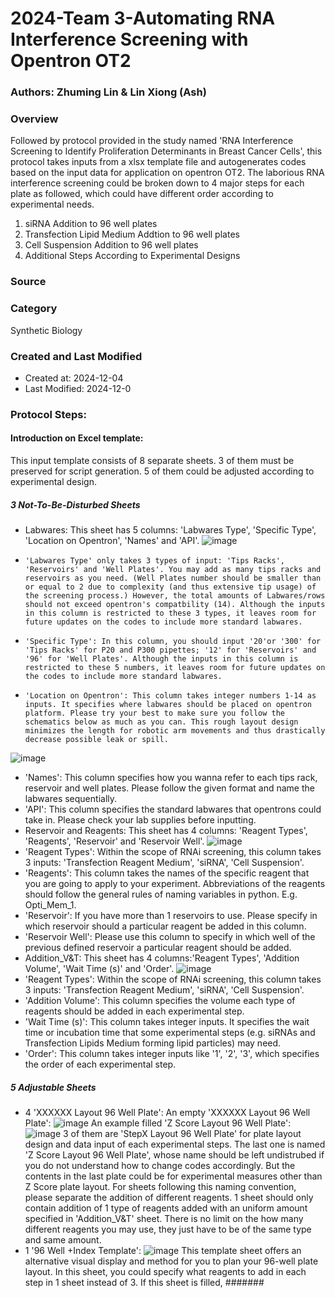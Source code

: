 # 2024-Team 3-Automating RNA Interference Screening with Opentron OT2
### Authors: Zhuming Lin & Lin Xiong (Ash)
### Overview 
Followed by protocol provided in the study named 'RNA Interference Screening to Identify Proliferation Determinants in Breast Cancer Cells', this protocol takes inputs from a xlsx template file and autogenerates codes based on the input data for application on opentron OT2. The laborious RNA interference screening could be broken down to 4 major steps for each plate as followed, which could have different order according to experimental needs.
1. siRNA Addition to 96 well plates 
2. Transfection Lipid Medium Addtion to 96 well plates
3. Cell Suspension Addition to 96 well plates
4. Additional Steps According to Experimental Designs
### Source

### Category
Synthetic Biology
### Created and Last Modified
- Created at: 2024-12-04
- Last Modified: 2024-12-0
### Protocol Steps:
#### Introduction on Excel template:
This input template consists of 8 separate sheets. 3 of them must be preserved for script generation. 5 of them could be adjusted according to experimental design.
##### 3 Not-To-Be-Disturbed Sheets
- Labwares: This sheet has 5 columns: 'Labwares Type', 'Specific Type', 'Location on Opentron', 'Names' and 'API'.
![image](https://github.com/user-attachments/assets/fc871f97-f45c-4ed1-9a01-cd5a164f5777)
-     'Labwares Type' only takes 3 types of input: 'Tips Racks', 'Reservoirs' and 'Well Plates'. You may add as many tips racks and reservoirs as you need. (Well Plates number should be smaller than or equal to 2 due to complexity (and thus extensive tip usage) of the screening process.) However, the total amounts of Labwares/rows should not exceed opentron's compatbility (14). Although the inputs in this column is restricted to these 3 types, it leaves room for future updates on the codes to include more standard labwares.
-     'Specific Type': In this column, you should input '20'or '300' for 'Tips Racks' for P20 and P300 pipettes; '12' for 'Reservoirs' and '96' for 'Well Plates'. Although the inputs in this column is restricted to these 5 numbers, it leaves room for future updates on the codes to include more standard labwares.
-     'Location on Opentron': This column takes integer numbers 1-14 as inputs. It specifies where labwares should be placed on opentron platform. Please try your best to make sure you follow the schematics below as much as you can. This rough layout design minimizes the length for robotic arm movements and thus drastically decrease possible leak or spill.
![image](https://github.com/user-attachments/assets/5a3c69c8-6690-4705-ae69-37e10b6ad2d7)
-    'Names': This column specifies how you wanna refer to each tips rack, reservoir and well plates. Please follow the given format and name the labwares sequentially.
-    'API': This column specifies the standard labwares that opentrons could take in. Please check your lab supplies before inputting.
- Reservoir and Reagents: This sheet has 4 columns: 'Reagent Types', 'Reagents', 'Reservoir' and 'Reservoir Well'.
![image](https://github.com/user-attachments/assets/c4fb9760-24ed-46ff-b7ea-ab05f8e194a3)
-    'Reagent Types': Within the scope of RNAi screening, this column takes 3 inputs: 'Transfection Reagent  Medium', 'siRNA', 'Cell Suspension'.
-    'Reagents': This column takes the names of the specific reagent that you are going to apply to your experiment. Abbreviations of the reagents should follow the general rules of naming variables in python. E.g. Opti_Mem_1.
-    'Reservoir': If you have more than 1 reservoirs to use. Please specify in which reservoir should a particular reagent be added in this column.
-    'Reservoir Well': Please use this column to specify in which well of the previous defined reservoir a particular reagent should be added.
- Addition_V&T: This sheet has 4 columns:'Reagent Types', 'Addition Volume', 'Wait Time (s)' and 'Order'.
![image](https://github.com/user-attachments/assets/da59aed5-e717-4c98-ac99-a7c198a45e23)
-    'Reagent Types': Within the scope of RNAi screening, this column takes 3 inputs: 'Transfection Reagent  Medium', 'siRNA', 'Cell Suspension'.
-    'Addition Volume': This column specifies the volume each type of reagents should be added in each experimental step.
-    'Wait Time (s)': This column takes integer inputs. It specifies the wait time or incubation time that some experimental steps (e.g. siRNAs and Transfection Lipids Medium forming lipid particles) may need.
-    'Order': This column takes integer inputs like '1', '2', '3', which specifies the order of each experimental step.
##### 5 Adjustable Sheets
- 4 'XXXXXX Layout 96 Well Plate':
  An empty 'XXXXXX Layout 96 Well Plate':
  ![image](https://github.com/user-attachments/assets/177ecc24-7948-4a86-8a25-7f4c2e4fbcc3)
  An example filled 'Z Score Layout 96 Well Plate':
  ![image](https://github.com/user-attachments/assets/e30fa3c3-a4af-47d9-a8f3-4ea50ad89220)
  3 of them are 'StepX Layout 96 Well Plate' for plate layout design and data input of each experimental steps. The last one is named 'Z Score Layout 96 Well Plate', whose name should be left undistrubed if you do not understand how to change codes accordingly. But the contents in the last plate could be for experimental measures other than Z Score plate layout.
  For sheets following this naming convention, please separate the addition of different   reagents. 1 sheet should only contain addition of 1 type of reagents added with an uniform amount specified in 'Addition_V&T' sheet. There is no limit on the how many different reagents you may use, they just have to be of the same type and same amount.
- 1 '96 Well +Index Template':
![image](https://github.com/user-attachments/assets/e13191c7-29a3-45a9-b099-f0dacefe2153)
  This template sheet offers an alternative visual display and method for you to plan your 96-well plate layout. In this sheet, you could specify what reagents to add in each step in 1 sheet instead of 3. If this sheet is filled, #######
